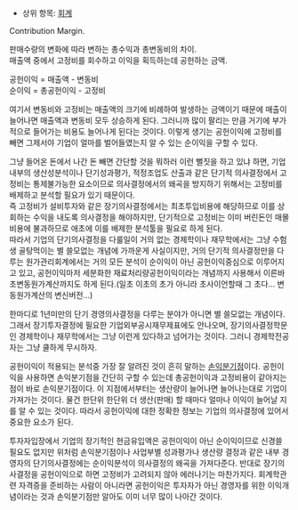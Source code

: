   * 상위 항목: [회계](%ED%9A%8C%EA%B3%84.md)  

Contribution Margin.

판매수량의 변화에 따라 변하는 총수익과 총변동비의 차이.  
매출액 중에서 고정비를 회수하고 이익을 획득하는데 공헌하는 금액.

공헌이익 = 매출액 - 변동비  
순이익 = 총공헌이익 - 고정비

여기서 변동비와 고정비는 매출액의 크기에 비례하여 발생하는 금액이기 때문에 매출이 늘어나면 매출액과 변동비 모두 상승하게 된다. 그러니까
많이 팔리는 만큼 거기에 부가적으로 들어가는 비용도 늘어나게 된다는 것이다. 이렇게 생기는 공헌이익에 고정비를 빼면 그제서야 기업이 얼마를
벌어들였는지 알 수 있는 순이익을 구할 수 있다.

그냥 들어온 돈에서 나간 돈 빼면 간단할 것을 뭐하러 이런 뻘짓을 하고 있냐 하면, 기업내부의 생산성분석이나 단기성과평가, 적정조업도 산출과
같은 단기적 의사결정에서 고정비는 통제불가능한 요소이므로 의사결정에서의 왜곡을 방지하기 위해서는 고정비를 배제하고 분석할 필요가 있기
때문이다.  
즉 고정비가 설비투자와 같은 장기의사결정에서는 최초투입비용에 해당하므로 이를 상회하는 수익을 내도록 의사결정을 해야하지만, 단기적으로
고정비는 이미 버린돈인 매몰비용에 불과하므로 애초에 이를 배제한 분석툴을 필요로 하게 된다.  
따라서 기업의 단기의사결정을 다룰일이 거의 없는 경제학이나 재무학에서는 그냥 수험생 골탕먹이는 별 쓸모없는 개념에 가까운게 사실이지만, 거의
단기적 의사결정만을 다루는 원가관리회계에서는 거의 모든 분석이 순이익이 아닌 공헌이익중심으로 이루어지고 있고, 공헌이익마저 세분화한
재료처리량공헌이익이라는 개념까지 사용해서 이른바 초변동원가계산까지도 하게 된다.(일초 이초의 초가 아니라 초사이언할때 그 초다...
변동원가계산의 변신버전...)

한마디로 1년미만의 단기 경영의사결정을 다루는 분야가 아니면 별 쓸모없는 개념이다. 그래서 장기투자결정에 필요한 기업외부공시재무제표에도
안나오며, 장기의사결정학문인 경제학이나 재무학에서는 그냥 이런게 있다하고 넘어가는 것이다. 그러니 경제학전공자는 그냥 쿨하게 무시하자.

공헌이익이 적용되는 분석중 가장 잘 알려진 것이 흔히 말하는
[손익분기점](%EC%86%90%EC%9D%B5%EB%B6%84%EA%B8%B0%EC%A0%90.md)이다. 공헌이익을 사용하면
손익분기점을 간단히 구할 수 있는데 총공헌이익과 고정비용이 같아지는 점이 바로 손익분기점이다. 이 지점에서부터는 생산량이 늘어나면
늘어나는대로 기업이 가져가는 것이다. 물건 한단위 한단위 더 생산(판매) 할 때마다 얼마나 이익이 늘어날 지를 알 수 있는 것이다. 따라서
공헌이익에 대한 정확한 정보는 기업의 의사결정에 있어서 중요한 요소가 된다.

투자자입장에서 기업의 장기적인 현금유입액은 공헌이익이 아닌 순이익이므로 신경쓸 필요도 없지만 위처럼 손익분기점이나 사업부별 성과평가나 생산량
결정과 같은 내부 경영자의 단기의사결정에는 순이익분석이 의사결정의 왜곡을 가져다준다. 반대로 장기의사결정을 공헌이익으로 하면 고정비가
고려되지 않아 에러나기는 마찬가지다. 회계학관련 자격증을 준비하는 사람이 아니라면 공헌이익은 투자자가 아닌 경영자를 위한 이익개념이라는 것과
손익분기점만 알아도 이미 너무 많이 나아간 것이다.

